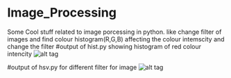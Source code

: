 # Image_Processing
Some Cool stuff related to image porcessing in python. like change filter of images and find colour histogram(R,G,B)
affecting the colour intemscity and change the filter
#output of hist.py showing histogram of red colour intencity
![alt tag](https://user-images.githubusercontent.com/25060629/36355356-f101dfae-1507-11e8-89e5-69d28cfa368a.jpg)


#output of hsv.py for different filter for image
![alt tag](https://user-images.githubusercontent.com/25060629/36355528-b594c05a-150a-11e8-9a44-702acf5ab9b9.jpg)
